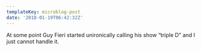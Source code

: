 ```yaml
---
templateKey: microblog-post
date: '2018-01-19T06:42:32Z'
---
```


At some point Guy Fieri started unironically calling his show “triple D” and I just cannot handle it.

